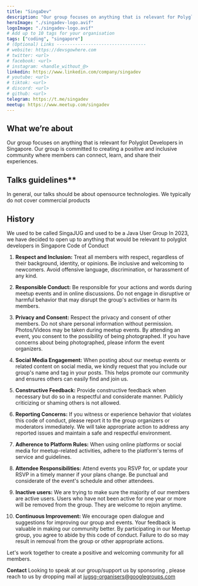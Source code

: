 ```yaml
---
title: "SingaDev"
description: "Our group focuses on anything that is relevant for Polyglot Developers in Singapore. Our group is committed to creating a positive and inclusive community where members can connect, learn, and share their experiences."
heroImage: "./singadev-logo.avif"
logoImage: "./singadev-logo.avif"
# Add up to 10 tags for your organisation
tags: ["coding", "singapore"]
# (Optional) Links ----------------------------------
# website: https://devsgowhere.com
# twitter: <url>
# facebook: <url>
# instagram: <handle_without_@>
linkedin: https://www.linkedin.com/company/singadev
# youtube: <url>
# tiktok: <url>
# discord: <url>
# github: <url>
telegram: https://t.me/singadev
meetup: https://www.meetup.com/singadev
---
```


## What we’re about
Our group focuses on anything that is relevant for Polyglot Developers in Singapore. Our group is committed to creating a positive and inclusive community where members can connect, learn, and share their experiences.

## Talks guidelines**

In general, our talks should be about opensource technologies. We typically do not cover commercial products

## History
We used to be called SingaJUG and used to be a Java User Group
In 2023, we have decided to open up to anything that would be relevant to polyglot developers in Singapore
Code of Conduct

1. **Respect and Inclusion:**
Treat all members with respect, regardless of their background, identity, or opinions.
Be inclusive and welcoming to newcomers.
Avoid offensive language, discrimination, or harassment of any kind.

2. **Responsible Conduct:**
Be responsible for your actions and words during meetup events and in online discussions.
Do not engage in disruptive or harmful behavior that may disrupt the group's activities or harm its members.

3. **Privacy and Consent:**
Respect the privacy and consent of other members. Do not share personal information without permission.
Photos/Videos may be taken during meetup events. By attending an event, you consent to the possibility of being photographed. If you have concerns about being photographed, please inform the event organizers.

4. **Social Media Engagement:**
When posting about our meetup events or related content on social media, we kindly request that you include our group's name and tag in your posts. This helps promote our community and ensures others can easily find and join us.

5. **Constructive Feedback:**
Provide constructive feedback when necessary but do so in a respectful and considerate manner. Publicly criticizing or shaming others is not allowed.
6. **Reporting Concerns:**
If you witness or experience behavior that violates this code of conduct, please report it to the group organizers or moderators immediately.
We will take appropriate action to address any reported issues and maintain a safe and respectful environment.

7. **Adherence to Platform Rules:**
When using online platforms or social media for meetup-related activities, adhere to the platform's terms of service and guidelines.

8. **Attendee Responsibilities:**
Attend events you RSVP for, or update your RSVP in a timely manner if your plans change.
Be punctual and considerate of the event's schedule and other attendees.

9. **Inactive users:**
We are trying to make sure the majority of our members are active users. Users who have not been active for one year or more will be removed from the group. They are welcome to rejoin anytime.

10. **Continuous Improvement:**
We encourage open dialogue and suggestions for improving our group and events. Your feedback is valuable in making our community better.
By participating in our Meetup group, you agree to abide by this code of conduct. Failure to do so may result in removal from the group or other appropriate actions.

Let's work together to create a positive and welcoming community for all members.

**Contact**
Looking to speak at our group/support us by sponsoring , please reach to us by dropping mail at [jugsg-organisers@googlegroups.com](mailto:jugsg-organisers@googlegroups.com)